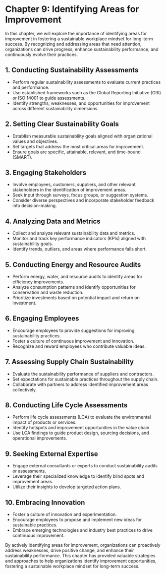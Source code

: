 Chapter 9: Identifying Areas for Improvement
============================================

In this chapter, we will explore the importance of identifying areas for improvement in fostering a sustainable workplace mindset for long-term success. By recognizing and addressing areas that need attention, organizations can drive progress, enhance sustainability performance, and continuously evolve their practices.

**1. Conducting Sustainability Assessments**
--------------------------------------------

* Perform regular sustainability assessments to evaluate current practices and performance.
* Use established frameworks such as the Global Reporting Initiative (GRI) or ISO 14001 to guide assessments.
* Identify strengths, weaknesses, and opportunities for improvement across different sustainability dimensions.

**2. Setting Clear Sustainability Goals**
-----------------------------------------

* Establish measurable sustainability goals aligned with organizational values and objectives.
* Set targets that address the most critical areas for improvement.
* Ensure goals are specific, attainable, relevant, and time-bound (SMART).

**3. Engaging Stakeholders**
----------------------------

* Involve employees, customers, suppliers, and other relevant stakeholders in the identification of improvement areas.
* Seek input through surveys, focus groups, or suggestion systems.
* Consider diverse perspectives and incorporate stakeholder feedback into decision-making.

**4. Analyzing Data and Metrics**
---------------------------------

* Collect and analyze relevant sustainability data and metrics.
* Monitor and track key performance indicators (KPIs) aligned with sustainability goals.
* Identify trends, outliers, and areas where performance falls short.

**5. Conducting Energy and Resource Audits**
--------------------------------------------

* Perform energy, water, and resource audits to identify areas for efficiency improvements.
* Analyze consumption patterns and identify opportunities for conservation and waste reduction.
* Prioritize investments based on potential impact and return on investment.

**6. Engaging Employees**
-------------------------

* Encourage employees to provide suggestions for improving sustainability practices.
* Foster a culture of continuous improvement and innovation.
* Recognize and reward employees who contribute valuable ideas.

**7. Assessing Supply Chain Sustainability**
--------------------------------------------

* Evaluate the sustainability performance of suppliers and contractors.
* Set expectations for sustainable practices throughout the supply chain.
* Collaborate with partners to address identified improvement areas collectively.

**8. Conducting Life Cycle Assessments**
----------------------------------------

* Perform life cycle assessments (LCA) to evaluate the environmental impact of products or services.
* Identify hotspots and improvement opportunities in the value chain.
* Use LCA findings to guide product design, sourcing decisions, and operational improvements.

**9. Seeking External Expertise**
---------------------------------

* Engage external consultants or experts to conduct sustainability audits or assessments.
* Leverage their specialized knowledge to identify blind spots and improvement areas.
* Utilize their insights to develop targeted action plans.

**10. Embracing Innovation**
----------------------------

* Foster a culture of innovation and experimentation.
* Encourage employees to propose and implement new ideas for sustainable practices.
* Embrace emerging technologies and industry best practices to drive continuous improvement.

By actively identifying areas for improvement, organizations can proactively address weaknesses, drive positive change, and enhance their sustainability performance. This chapter has provided valuable strategies and approaches to help organizations identify improvement opportunities, fostering a sustainable workplace mindset for long-term success.
